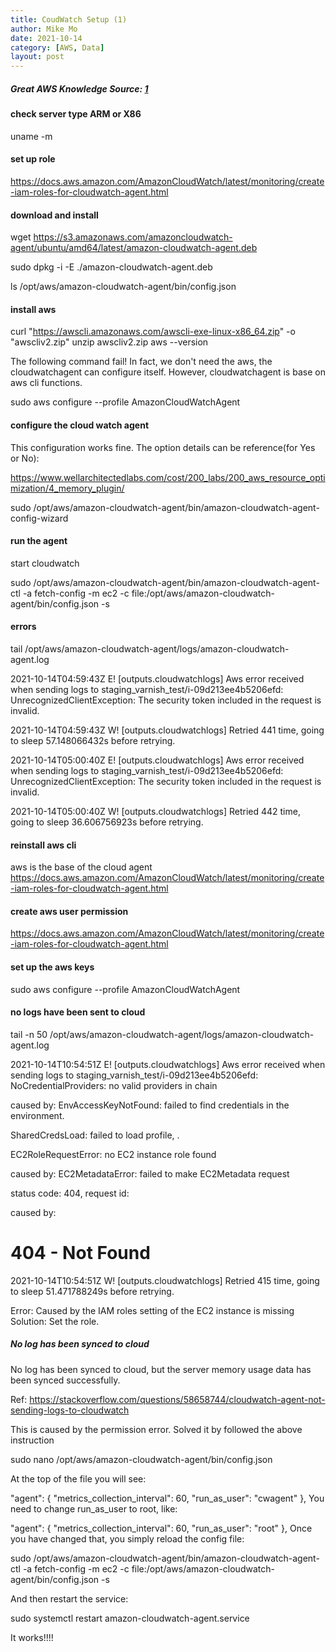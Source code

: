 ```yaml
---
title: CoudWatch Setup (1)
author: Mike Mo
date: 2021-10-14
category: [AWS, Data]
layout: post
---
```


##### Great AWS Knowledge Source: [1]

#### check server type ARM or X86

uname -m

#### set up role

https://docs.aws.amazon.com/AmazonCloudWatch/latest/monitoring/create-iam-roles-for-cloudwatch-agent.html

#### download and install

wget https://s3.amazonaws.com/amazoncloudwatch-agent/ubuntu/amd64/latest/amazon-cloudwatch-agent.deb

sudo dpkg -i -E ./amazon-cloudwatch-agent.deb

ls /opt/aws/amazon-cloudwatch-agent/bin/config.json

#### install aws

curl "https://awscli.amazonaws.com/awscli-exe-linux-x86_64.zip" -o "awscliv2.zip"
unzip awscliv2.zip
aws --version

The following command fail! In fact, we don't need the aws, the cloudwatchagent can configure itself.
However, cloudwatchagent is base on aws cli functions.

sudo aws configure --profile AmazonCloudWatchAgent

#### configure the cloud watch agent

This configuration works fine.
The option details can be reference(for Yes or No):

https://www.wellarchitectedlabs.com/cost/200_labs/200_aws_resource_optimization/4_memory_plugin/

sudo /opt/aws/amazon-cloudwatch-agent/bin/amazon-cloudwatch-agent-config-wizard

#### run the agent

start cloudwatch

sudo /opt/aws/amazon-cloudwatch-agent/bin/amazon-cloudwatch-agent-ctl -a fetch-config -m ec2 -c file:/opt/aws/amazon-cloudwatch-agent/bin/config.json -s

#### errors

tail /opt/aws/amazon-cloudwatch-agent/logs/amazon-cloudwatch-agent.log

2021-10-14T04:59:43Z E! [outputs.cloudwatchlogs] Aws error received when sending logs to staging_varnish_test/i-09d213ee4b5206efd: UnrecognizedClientException: The security token included in the request is invalid.

2021-10-14T04:59:43Z W! [outputs.cloudwatchlogs] Retried 441 time, going to sleep 57.148066432s before retrying.

2021-10-14T05:00:40Z E! [outputs.cloudwatchlogs] Aws error received when sending logs to staging_varnish_test/i-09d213ee4b5206efd: UnrecognizedClientException: The security token included in the request is invalid.

2021-10-14T05:00:40Z W! [outputs.cloudwatchlogs] Retried 442 time, going to sleep 36.606756923s before retrying.

#### reinstall aws cli

aws is the base of the cloud agent
https://docs.aws.amazon.com/AmazonCloudWatch/latest/monitoring/create-iam-roles-for-cloudwatch-agent.html

#### create aws user permission

https://docs.aws.amazon.com/AmazonCloudWatch/latest/monitoring/create-iam-roles-for-cloudwatch-agent.html

#### set up the aws keys

sudo aws configure --profile AmazonCloudWatchAgent

#### no logs have been sent to cloud

tail -n 50 /opt/aws/amazon-cloudwatch-agent/logs/amazon-cloudwatch-agent.log

2021-10-14T10:54:51Z E! [outputs.cloudwatchlogs] Aws error received when sending logs to staging_varnish_test/i-09d213ee4b5206efd: NoCredentialProviders: no valid providers in chain

caused by: EnvAccessKeyNotFound: failed to find credentials in the environment.

SharedCredsLoad: failed to load profile, .

EC2RoleRequestError: no EC2 instance role found

caused by: EC2MetadataError: failed to make EC2Metadata request

status code: 404, request id:

caused by: <?xml version="1.0" encoding="iso-8859-1"?>

<!DOCTYPE html PUBLIC "-//W3C//DTD XHTML 1.0 Transitional//EN"
	"http://www.w3.org/TR/xhtml1/DTD/xhtml1-transitional.dtd">
<html xmlns="http://www.w3.org/1999/xhtml" xml:lang="en" lang="en">

 <head>
  <title>404 - Not Found</title>
 </head>
 <body>
  <h1>404 - Not Found</h1>
 </body>
</html>

2021-10-14T10:54:51Z W! [outputs.cloudwatchlogs] Retried 415 time, going to sleep 51.471788249s before retrying.

Error: Caused by the IAM roles setting of the EC2 instance is missing
Solution: Set the role.

##### No log has been synced to cloud

No log has been synced to cloud, but the server memory usage data has been synced successfully.

Ref: https://stackoverflow.com/questions/58658744/cloudwatch-agent-not-sending-logs-to-cloudwatch

This is caused by the permission error. Solved it by followed the above instruction

sudo nano /opt/aws/amazon-cloudwatch-agent/bin/config.json

At the top of the file you will see:

"agent": {
"metrics_collection_interval": 60,
"run_as_user": "cwagent"
},
You need to change run_as_user to root, like:

"agent": {
"metrics_collection_interval": 60,
"run_as_user": "root"
},
Once you have changed that, you simply reload the config file:

sudo /opt/aws/amazon-cloudwatch-agent/bin/amazon-cloudwatch-agent-ctl -a fetch-config -m ec2 -c file:/opt/aws/amazon-cloudwatch-agent/bin/config.json -s

And then restart the service:

sudo systemctl restart amazon-cloudwatch-agent.service

It works!!!!

[1]: https://www.wellarchitectedlabs.com/

